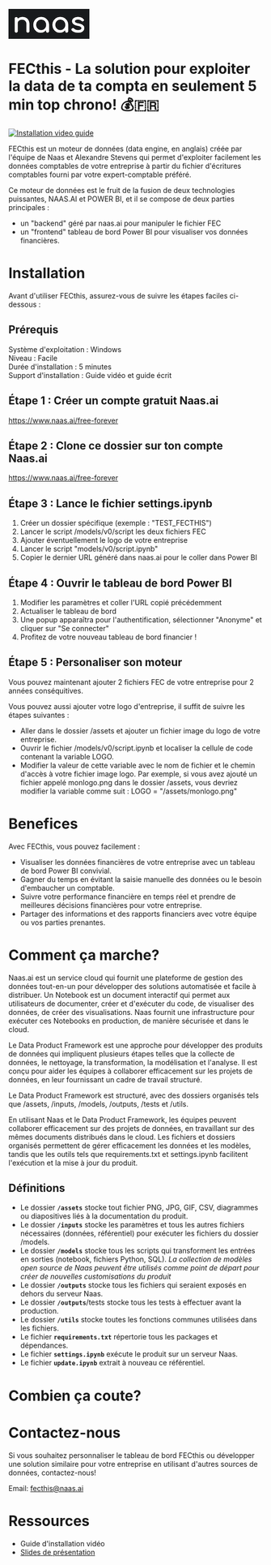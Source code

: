 ![Naas.ai - Open Source Data Platform](assets/project_logo.png)




# **FECthis - La solution pour exploiter la data de ta compta en seulement 5 min top chrono! 💰🇫🇷**

[![Installation video guide](https://img.youtube.com/vi/UAhkbwXmjh4/maxresdefault.jpg)](https://www.youtube.com/watch?v=UAhkbwXmjh4)

FECthis est un moteur de données (data engine, en anglais) créée par l'équipe de Naas et Alexandre Stevens qui permet d'exploiter facilement les données comptables de votre entreprise à partir du fichier d'écritures comptables fourni par votre expert-comptable préféré.

Ce moteur de données est le fruit de la fusion de deux technologies puissantes, NAAS.AI et POWER BI, et il se compose de deux parties principales : 
- un "backend" géré par naas.ai pour manipuler le fichier FEC
- un "frontend" tableau de bord Power BI pour visualiser vos données financières.

# **Installation**

Avant d'utiliser FECthis, assurez-vous de suivre les étapes faciles ci-dessous :

## **Prérequis**
Système d'exploitation : Windows<br>
Niveau : Facile<br>
Durée d'installation : 5 minutes<br>
Support d'installation : Guide vidéo et guide écrit<br>


## **Étape 1 : Créer un compte gratuit Naas.ai**

https://www.naas.ai/free-forever

## **Étape 2 : Clone ce dossier sur ton compte Naas.ai**

https://www.naas.ai/free-forever

## **Étape 3 : Lance le fichier settings.ipynb**

1. Créer un dossier spécifique (exemple : "TEST_FECTHIS")
2. Lancer le script /models/v0/script les deux fichiers FEC
3. Ajouter éventuellement le logo de votre entreprise
4. Lancer le script "models/v0/script.ipynb"
5. Copier le dernier URL généré dans naas.ai pour le coller dans Power BI

## **Étape 4 : Ouvrir le tableau de bord Power BI**


1. Modifier les paramètres et coller l'URL copié précédemment
2. Actualiser le tableau de bord
3. Une popup apparaîtra pour l'authentification, sélectionner "Anonyme" et cliquer sur "Se connecter"
4. Profitez de votre nouveau tableau de bord financier !

## **Étape 5 : Personaliser son moteur**

Vous pouvez maintenant ajouter 2 fichiers FEC de votre entreprise pour 2 années conséquitives. 

Vous pouvez aussi ajouter votre logo d'entreprise, il suffit de suivre les étapes suivantes :

- Aller dans le dossier /assets et ajouter un fichier image du logo de votre entreprise.
- Ouvrir le fichier /models/v0/script.ipynb et localiser la cellule de code contenant la variable LOGO.
- Modifier la valeur de cette variable avec le nom de fichier et le chemin d'accès à votre fichier image logo. Par exemple, si vous avez ajouté un fichier appelé monlogo.png dans le dossier /assets, vous devriez modifier la variable comme suit : LOGO = "/assets/monlogo.png"


# **Benefices**

Avec FECthis, vous pouvez facilement :

- Visualiser les données financières de votre entreprise avec un tableau de bord Power BI convivial.
- Gagner du temps en évitant la saisie manuelle des données ou le besoin d'embaucher un comptable.
- Suivre votre performance financière en temps réel et prendre de meilleures décisions financières pour votre entreprise.
- Partager des informations et des rapports financiers avec votre équipe ou vos parties prenantes.

# **Comment ça marche?**


Naas.ai est un service cloud qui fournit une plateforme de gestion des données tout-en-un pour développer des solutions automatisée et facile à distribuer. Un Notebook est un document interactif qui permet aux utilisateurs de documenter, créer et d'exécuter du code, de visualiser des données, de créer des visualisations. Naas fournit une infrastructure pour exécuter ces Notebooks en production, de manière sécurisée et dans le cloud.

Le Data Product Framework est une approche pour développer des produits de données qui impliquent plusieurs étapes telles que la collecte de données, le nettoyage, la transformation, la modélisation et l'analyse. Il est conçu pour aider les équipes à collaborer efficacement sur les projets de données, en leur fournissant un cadre de travail structuré.

Le Data Product Framework est structuré, avec des dossiers organisés tels que /assets, /inputs, /models, /outputs, /tests et /utils.

En utilisant Naas et le Data Product Framework, les équipes peuvent collaborer efficacement sur des projets de données, en travaillant sur des mêmes documents distribués dans le cloud. 
Les fichiers et dossiers organisés permettent de gérer efficacement les données et les modèles, tandis que les outils tels que requirements.txt et settings.ipynb facilitent l'exécution et la mise à jour du produit.

## Définitions

- Le dossier **`/assets`**  stocke tout fichier PNG, JPG, GIF, CSV, diagrammes ou diapositives liés à la documentation du produit.
- Le dossier **`/inputs`** stocke les paramètres et tous les autres fichiers nécessaires (données, référentiel) pour exécuter les fichiers du dossier /models.
- Le dossier **`/models`** stocke tous les scripts qui transforment les entrées en sorties (notebook, fichiers Python, SQL). 
    *La collection de modèles open source de Naas peuvent être utilisés comme point de départ pour créer de nouvelles customisations du produit*
- Le dossier **`/outputs`** stocke tous les fichiers qui seraient exposés en dehors du serveur Naas.
- Le dossier **`/outputs`**/tests stocke tous les tests à effectuer avant la production.
- Le dossier **`/utils`** stocke toutes les fonctions communes utilisées dans les fichiers.
- Le fichier **`requirements.txt`** répertorie tous les packages et dépendances.
- Le fichier **`settings.ipynb`** exécute le produit sur un serveur Naas.
- Le fichier **`update.ipynb`** extrait à nouveau ce référentiel.



# **Combien ça coute?**



# **Contactez-nous**

Si vous souhaitez personnaliser le tableau de bord FECthis ou développer une solution similaire pour votre entreprise en utilisant d'autres sources de données, contactez-nous!

Email: fecthis@naas.ai <br>
 


# **Ressources**
- Guide d'installation vidéo 
- [Slides de présentation](https://s3-us-west-2.amazonaws.com/secure.notion-static.com/5144ca51-081)